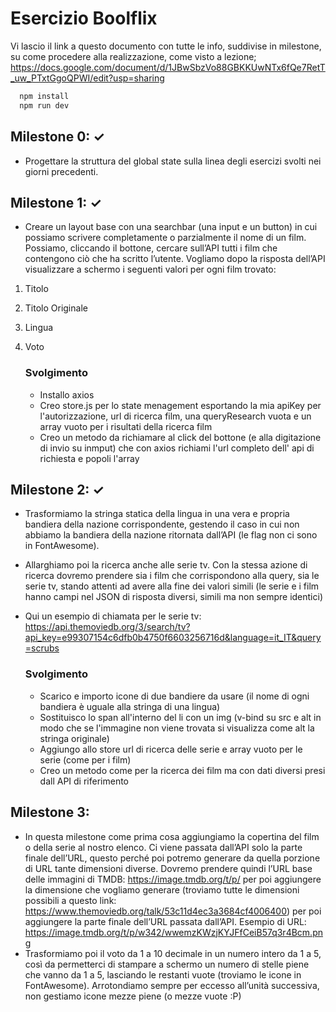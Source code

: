 # Esercizio Boolflix
Vi lascio il link a questo documento con tutte le info, suddivise in milestone, su come procedere alla realizzazione, come visto a lezione;
https://docs.google.com/document/d/1JBwSbzVo88GBKKUwNTx6fQe7RetT_uw_PTxtGgoQPWI/edit?usp=sharing

```bash
  npm install
  npm run dev
```

## Milestone 0: &check;
- Progettare la struttura del global state sulla linea degli esercizi svolti nei giorni precedenti.

## Milestone 1: &check;
- Creare un layout base con una searchbar (una input e un button) in cui possiamo scrivere completamente o parzialmente il nome di un film. Possiamo, cliccando il  bottone, cercare sull’API tutti i film che contengono ciò che ha scritto l’utente.
Vogliamo dopo la risposta dell’API visualizzare a schermo i seguenti valori per ogni film trovato: 
1. Titolo
2. Titolo Originale
3. Lingua
4. Voto

    ### Svolgimento
    - Installo axios
    - Creo store.js per lo state menagement esportando la mia apiKey per l'autorizzazione, url di ricerca film, una queryResearch vuota e un array vuoto per i risultati della ricerca film
    - Creo un metodo da richiamare al click del bottone (e alla digitazione di invio su inmput) che con axios richiami l'url completo dell' api di richiesta e popoli l'array

## Milestone 2: &check;
- Trasformiamo la stringa statica della lingua in una vera e propria bandiera della nazione corrispondente, gestendo il caso in cui non abbiamo la bandiera della nazione ritornata dall’API (le flag non ci sono in FontAwesome).
- Allarghiamo poi la ricerca anche alle serie tv. Con la stessa azione di ricerca dovremo prendere sia i film che corrispondono alla query, sia le serie tv, stando attenti ad avere alla fine dei valori simili (le serie e i film hanno campi nel JSON di risposta diversi, simili ma non sempre identici)
- Qui un esempio di chiamata per le serie tv:
https://api.themoviedb.org/3/search/tv?api_key=e99307154c6dfb0b4750f6603256716d&language=it_IT&query=scrubs

    ### Svolgimento
    - Scarico e importo icone di due bandiere da usare (il nome di ogni bandiera è uguale alla stringa di una lingua)
    - Sostituisco lo span all'interno del li con un img (v-bind su src e alt in modo che se l'immagine non viene trovata si visualizza come alt la stringa originale)
    - Aggiungo allo store url di ricerca delle serie e array vuoto per le serie (come per i film)
    - Creo un metodo come per la ricerca dei film ma con dati diversi presi dall API di riferimento

## Milestone 3:
- In questa milestone come prima cosa aggiungiamo la copertina del film o della serie al nostro elenco. Ci viene passata dall’API solo la parte finale dell’URL, questo perché poi potremo generare da quella porzione di URL tante dimensioni diverse. Dovremo prendere quindi l’URL base delle immagini di TMDB: https://image.tmdb.org/t/p/ per poi aggiungere la dimensione che vogliamo generare (troviamo tutte le dimensioni possibili a questo link: https://www.themoviedb.org/talk/53c11d4ec3a3684cf4006400) per poi aggiungere la parte finale dell’URL passata dall’API.
Esempio di URL:
https://image.tmdb.org/t/p/w342/wwemzKWzjKYJFfCeiB57q3r4Bcm.png
- Trasformiamo poi il voto da 1 a 10 decimale in un numero intero da 1 a 5, così da permetterci di stampare a schermo un numero di stelle piene che vanno da 1 a 5, lasciando le restanti vuote (troviamo le icone in FontAwesome).
Arrotondiamo sempre per eccesso all’unità successiva, non gestiamo icone mezze piene (o mezze vuote :P)

